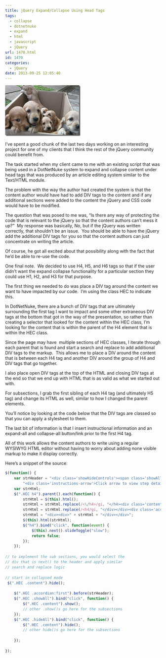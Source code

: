 ```yaml
---
title: jQuery Expand/Collapse Using Head Tags
tags:
  - collapse
  - dotnetnuke
  - expand
  - html
  - javascript
  - jQuery
url: 1470.html
id: 1470
categories:
  - jQuery
date: 2013-09-25 12:05:40
---
```


![animal-010](/uploads/2009/10/animal010.jpg "animal-010")

I’ve spent a good chunk of the last two days working on an interesting project for one of my clients that I think the rest of the jQuery community could benefit from.

The task started when my client came to me with an existing script that was being used in a DotNetNuke system to expand and collapse content under head tags that was produced by an article editing system similar to the Text/HTML module.

<!-- more -->

The problem with the way the author had created the system is that the content author would have had to add DIV tags to the content and if any additional sections were added to the content the jQuery and CSS code would have to be modified.

The question that was posed to me was, “Is there any way of protecting the code that is relevant to the jQuery so that the content authors can’t mess it up?”  My response was basically, No, but if the jQuery was written correctly, that shouldn’t be an issue.  You should be able to have the jQuery add the additional DIV tags for you so that the content authors can just concentrate on writing the article.

Of course, he got all excited about that possibility along with the fact that he’d be able to re-use the code.

One final note.  We decided to use H4, H5, and H6 tags so that if the user didn’t want the expand collapse functionality for a particular section they could use H1, H2, and H3 for that purpose.

The first thing we needed to do was place a DIV tag around the content we want to have impacted by our code.  I’m using the class HEC to indicate this.

In DotNetNuke, there are a bunch of DIV tags that are ultimately surrounding the first tag I want to impact and some other extraneous DIV tags at the bottom that got in the way of the presentation, so rather than creating a selector that looked for the content within the HEC class, I’m looking for the content that is within the parent of the H4 element that is within the HEC class.

Since the page may have  multiple sections of HEC classes, I iterate through each parent that is found and start a search and replace to add additional DIV tags to the markup.  This allows me to place a DIV around the content that is between each H4 tag and another DIV around the group of H4 and DIV tags that go together.

I also place open DIV tags at the top of the HTML and closing DIV tags at the end so that we end up with HTML that is as valid as what we started out with.

For subsections, I grab the first sibling of each H4 tag (and ultimately H5 tag) and change its HTML as well, similar to how I changed the parent elements.

You’ll notice by looking at the code below that the DIV tags are classed so that you can apply a stylesheet to them.

The last bit of information is that I insert instructional information and an expand-all and collapse-all button/link prior to the first H4 tag.

All of this work allows the content authors to write using a regular WYSIWYG HTML editor without having to worry about adding none visible markup to make it display correctly.

Here’s a snippet of the source:

``` javascript
$(function() {
    var strHeader = "<div class='showHideControls'><span class='showAll showHide'>Expand All</span> <span class='hideAll showHide'>Collapse All</span></div>" +
        "<div class='instructions-arrow'>Click arrow to view step details</div>";
    var strHtml;
    $(".HEC h4").parent().each(function() {
        strHtml = $(this).html();
        strHtml = strHtml.replace(/<\/h4>/gi, "</h4><div class='content'>");
        strHtml = strHtml.replace(/<h4/gi, "</div></div><div class='accordian'><h4");
        strHtml = "<div><div>" + strHtml + "</div></div>";
        $(this).html(strHtml);
        $("h4").bind("click", function(event) {
            $(this).next().slideToggle("slow");
            return false;
        });
    });

// to implement the sub sections, you would select the
// div that is next() to the header and apply similar
// search and replace logic

// start in collapsed mode
 $(".HEC .content").hide();

    $(".HEC .accordian:first").before(strHeader);
    $(".HEC .showAll").bind("click", function() {
        $(".HEC .content").show();
        // other .show()s go here for the subsections
    });
    $(".HEC .hideAll").bind("click", function() {
        $(".HEC .content").hide();
        // other hide()s go here for the subsections

    });

});
```

